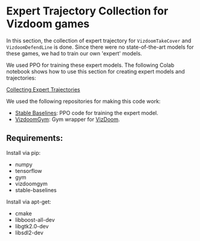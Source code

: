 # Expert Trajectory Collection for Vizdoom games

In this section, the collection of expert trajectory for `VizdoomTakeCover` and `VizdoomDefendLine` is done. Since there were no state-of-the-art models for these games, we had to train our own 'expert' models.

We used PPO for training these expert models. The following Colab notebook shows how to use this section for creating expert models and trajectories:

[Collecting Expert Trajectories](https://colab.research.google.com/drive/1CYw7ASEMS5Sm1okt8mSM43Pqw46yco3Z)

We used the following repositories for making this code work: 
- [Stable Baselines](https://github.com/hill-a/stable-baselines): PPO code for training the expert model.
- [VizdoomGym](https://github.com/shakenes/vizdoomgym): Gym wrapper for [VizDoom](https://github.com/mwydmuch/ViZDoom).

## Requirements:
Install via pip:
- numpy
- tensorflow
- gym
- vizdoomgym
- stable-baselines

Install via apt-get:
- cmake
- libboost-all-dev
- libgtk2.0-dev
- libsdl2-dev